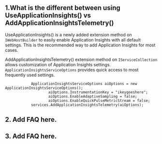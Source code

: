 ## 1.What is the different between using UseApplicationInsights() vs AddApplicationInsightsTelemetry()
UseApplicationInsights() is a newly added extension method on ```IWebHostBuilder``` to easily enable Application Insights with all default settings. This is the recommended way to add Application Insights for most cases.

AddApplicationInsightsTelemetry() extension method on  ```IServiceCollection``` allows customization of Application Insights settings. ```ApplicationInsightsServiceOptions``` provides quick access to most frequently used settings. 
```
			ApplicationInsightsServiceOptions aiOptions = new ApplicationInsightsServiceOptions();
		            aiOptions.InstrumentationKey = "ikeygoeshere";
		            aiOptions.EnableAdaptiveSampling = false;
		            aiOptions.EnableQuickPulseMetricStream = false;
            services.AddApplicationInsightsTelemetry(aiOptions);
```

## 2. Add FAQ here.

## 3. Add FAQ here.

